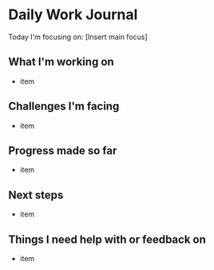 # Daily Work Journal

Today I'm focusing on: [Insert main focus]

## What I'm working on

- item

## Challenges I'm facing

- item

## Progress made so far

- item

## Next steps

- item

## Things I need help with or feedback on

- item
